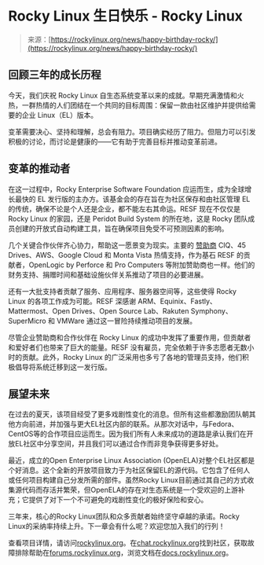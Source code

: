 <!--yml

category: 未分类

date: 2024-05-27 14:40:57

-->

# Rocky Linux 生日快乐 - Rocky Linux

> 来源：[https://rockylinux.org/news/happy-birthday-rocky/](https://rockylinux.org/news/happy-birthday-rocky/)

## 回顾三年的成长历程

今天，我们庆祝 Rocky Linux 自生态系统变革以来的成就。早期充满激情和火热，一群热情的人们团结在一个共同的目标周围：保留一款由社区维护并提供给需要的企业 Linux（EL）版本。

变革需要决心、坚持和理解，总会有阻力。项目确实经历了阻力。但阻力可以引发积极的讨论，而讨论是健康的——它有助于完善目标并推动变革前进。

## 变革的推动者

在这一过程中，Rocky Enterprise Software Foundation 应运而生，成为全球增长最快的 EL 发行版的主办方。该基金会的存在旨在为社区保存和由社区管理 EL 的传统，确保不论是个人还是企业，都不能左右其命运。RESF 现在不仅仅是 Rocky Linux 的家园，还是 Peridot Build System 的所在地，这是 Rocky 团队成员创建的开放式自动构建工具，旨在确保项目免受不可预测因素的影响。

几个关键合作伙伴齐心协力，帮助这一愿景变为现实。主要的 [赞助商](https://rockylinux.org/sponsors) CIQ、45 Drives、AWS、Google Cloud 和 Monta Vista 热情支持，作为基石 RESF 的贡献者，OpenLogic by Perforce 和 Pro Computers 等附加赞助商也一样。他们的财务支持、捐赠时间和基础设施伙伴关系推动了项目的必要进展。

还有一大批支持者贡献了服务、应用程序、服务器空间等，这些使得 Rocky Linux 的各项工作成为可能。RESF 深感谢 ARM、Equinix、Fastly、Mattermost、Open Drives、Open Source Lab、Rakuten Symphony、SuperMicro 和 VMWare 通过这一冒险持续推动项目的发展。

尽管企业赞助商和合作伙伴在 Rocky Linux 的成功中发挥了重要作用，但贡献者和爱好者们也带来了巨大的能量。RESF 没有雇员，完全依赖于许多志愿者无数小时的贡献。此外，Rocky Linux 的广泛采用也多亏了各地的管理员支持，他们积极倡导将系统迁移到这一发行版。

## 展望未来

在过去的夏天，该项目经受了更多戏剧性变化的消息。但所有这些都激励团队朝其他方向前进，并加强与更大EL社区内部的联系。从那次对话中，与Fedora、CentOS等的合作项目应运而生。因为我们所有人未来成功的道路是承认我们在开放EL社区中分享空间，并且我们可以通过合作而非竞争获得更多好处。

最近，成立的Open Enterprise Linux Association (OpenELA)对整个EL社区都是个好消息。这个全新的开放项目致力于为社区保留EL的源代码。它包含了任何人或任何项目构建自己分发所需的部件。虽然Rocky Linux目前通过其自己的方式收集源代码而存活并繁荣，但OpenELA的存在对生态系统是一个受欢迎的上游补充；它提供了对下一个不可避免的戏剧性变化的极好保险和安心。

三年来，核心的Rocky Linux团队和众多贡献者始终坚守卓越的承诺。Rocky Linux的采纳率持续上升。下一章会有什么呢？欢迎您加入我们的行列！

查看项目详情，请访问[rockylinux.org](https://rockylinux.org)。在[chat.rockylinux.org](https://chat.rockylinux.org)找到社区，获取故障排除帮助在[forums.rockylinux.org](https://forums.rockylinux.org)，浏览文档在[docs.rockylinux.org](https://docs.rockylinux.org)。
